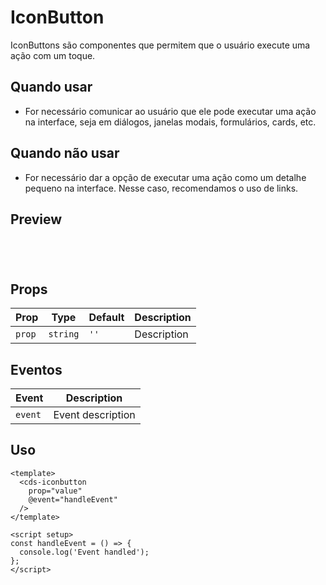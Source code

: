 # IconButton

IconButtons são componentes que permitem que o usuário execute uma ação com um toque.

## Quando usar

- For necessário comunicar ao usuário que ele pode executar uma ação na interface,
seja em diálogos, janelas modais, formulários, cards, etc.

## Quando não usar

- For necessário dar a opção de executar uma ação como um detalhe pequeno na interface.
Nesse caso, recomendamos o uso de links.

## Preview

<script setup>
import IconButton from '@/components/IconButton.vue';

const handleClick = () => {
  console.log('Component interaction');
};
</script>

<div class="demo-container">
  <IconButton />
</div>

## Props

| Prop | Type | Default | Description |
|------|------|---------|-------------|
| `prop` | `string` | `''` | Description |

## Eventos

| Event | Description |
|-------|-------------|
| `event` | Event description |

## Uso

```vue
<template>
  <cds-iconbutton
    prop="value"
    @event="handleEvent"
  />
</template>

<script setup>
const handleEvent = () => {
  console.log('Event handled');
};
</script>
```

<style scoped>
.demo-container {
  padding: 20px;
  border: 1px solid var(--vp-c-border);
  border-radius: 8px;
  margin: 16px 0;
}
</style>